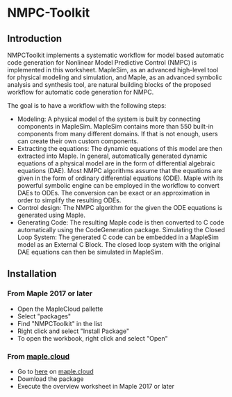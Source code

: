 # NMPC-Toolkit

## Introduction
NMPCToolkit implements a systematic workflow for model based automatic code generation for Nonlinear Model Predictive Control (NMPC) is implemented in this worksheet. MapleSim, as an advanced high-level tool for physical modeling and simulation, and Maple, as an advanced symbolic analysis and synthesis tool, are natural building blocks of the proposed workflow for automatic code generation for NMPC. 

The goal is to have a workflow with the following steps:
- Modeling: A physical model of the system is built by connecting components in MapleSim. MapleSim contains more than 550 built-in components from many different domains. If that is not enough, users can create their own custom components.
- Extracting the equations: The dynamic equations of this model are then extracted into Maple. In general, automatically generated dynamic equations of a physical model are in the form of differential algebraic equations (DAE). Most NMPC algorithms assume that the equations are given in the form of ordinary differential equations (ODE). Maple with its powerful symbolic engine can be employed in the workflow to convert DAEs to ODEs. The conversion can be exact or an approximation in order to simplify the resulting ODEs.
- Control design: The NMPC algorithm for the given the ODE equations is generated using Maple. 
- Generating Code: The resulting Maple code is then converted to C code automatically using the CodeGeneration package.
Simulating the Closed Loop System: The generated C code can be embedded in a MapleSim model as an External C Block. The closed loop system with the original DAE equations can then be simulated in MapleSim.

## Installation

### From Maple 2017 or later
- Open the MapleCloud pallette
- Select "packages"
- Find "NMPCToolkit" in the list
- Right click and select "Install Package"
- To open the workbook, right click and select "Open"

### From [maple.cloud](https://maple.cloud)
- Go to [here](https://maple.cloud/#doc=5086116991467520) on [maple.cloud](https://maple.cloud)
- Download the package
- Execute the overview worksheet in Maple 2017 or later
